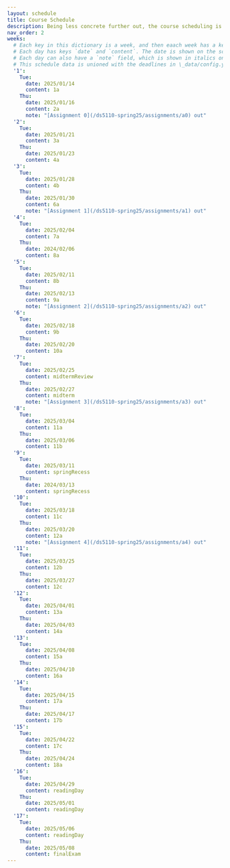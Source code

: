 ```yaml
---
layout: schedule
title: Course Schedule 
description: Being less concrete further out, the course scheduling is tentative and subject to changes.
nav_order: 2
weeks:
  # Each key in this dictionary is a week, and then eaach week has a key in [Mon, Tue, Wed, Thu, Fri].
  # Each day has keys `date` and `content`. The date is shown on the schedule, and `content` is a key into the yml file in \_data/modules.yml. `content` may be an array.
  # Each day can also have a `note` field, which is shown in italics on the calendar.
  # This schedule data is unioned with the deadlines in \_data/config.yml
  '1':
    Tue:
      date: 2025/01/14
      content: 1a
    Thu:
      date: 2025/01/16
      content: 2a
      note: "[Assignment 0](/ds5110-spring25/assignments/a0) out"
  '2':
    Tue:
      date: 2025/01/21
      content: 3a
    Thu:
      date: 2025/01/23
      content: 4a
  '3':
    Tue:
      date: 2025/01/28
      content: 4b
    Thu:
      date: 2025/01/30
      content: 6a
      note: "[Assignment 1](/ds5110-spring25/assignments/a1) out"
  '4':
    Tue:
      date: 2025/02/04
      content: 7a
    Thu:
      date: 2024/02/06
      content: 8a
  '5':
    Tue:
      date: 2025/02/11
      content: 8b
    Thu:
      date: 2025/02/13
      content: 9a
      note: "[Assignment 2](/ds5110-spring25/assignments/a2) out"
  '6':
    Tue:
      date: 2025/02/18
      content: 9b
    Thu:
      date: 2025/02/20
      content: 10a
  '7':
    Tue:
      date: 2025/02/25
      content: midtermReview
    Thu:
      date: 2025/02/27
      content: midterm
      note: "[Assignment 3](/ds5110-spring25/assignments/a3) out"
  '8':
    Tue:
      date: 2025/03/04
      content: 11a
    Thu:
      date: 2025/03/06
      content: 11b
  '9':
    Tue:
      date: 2025/03/11
      content: springRecess
    Thu:
      date: 2024/03/13
      content: springRecess
  '10':
    Tue:
      date: 2025/03/18
      content: 11c
    Thu:
      date: 2025/03/20
      content: 12a
      note: "[Assignment 4](/ds5110-spring25/assignments/a4) out"
  '11':
    Tue:
      date: 2025/03/25
      content: 12b
    Thu:
      date: 2025/03/27
      content: 12c
  '12':
    Tue:
      date: 2025/04/01
      content: 13a
    Thu:
      date: 2025/04/03
      content: 14a
  '13':
    Tue:
      date: 2025/04/08
      content: 15a
    Thu:
      date: 2025/04/10
      content: 16a
  '14':
    Tue:
      date: 2025/04/15
      content: 17a
    Thu:
      date: 2025/04/17
      content: 17b
  '15':
    Tue:
      date: 2025/04/22
      content: 17c
    Thu:
      date: 2025/04/24
      content: 18a
  '16':
    Tue:
      date: 2025/04/29
      content: readingDay
    Thu:
      date: 2025/05/01
      content: readingDay
  '17':
    Tue:
      date: 2025/05/06
      content: readingDay
    Thu:
      date: 2025/05/08
      content: finalExam
---
```

